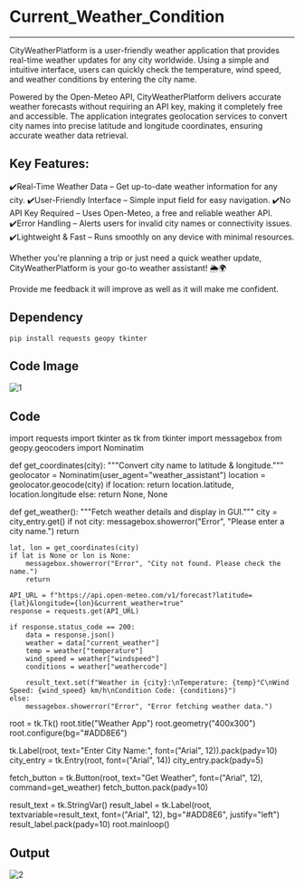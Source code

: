 # Current_Weather_Condition
-------------------------------------
CityWeatherPlatform is a user-friendly weather application that provides real-time weather updates for any city worldwide. Using a simple and intuitive interface, users can quickly check the temperature, wind speed, and weather conditions by entering the city name.

Powered by the Open-Meteo API, CityWeatherPlatform delivers accurate weather forecasts without requiring an API key, making it completely free and accessible. The application integrates geolocation services to convert city names into precise latitude and longitude coordinates, ensuring accurate weather data retrieval.

Key Features:
-------------------------------------------------------------------------------------------

✔️Real-Time Weather Data – Get up-to-date weather information for any city.
✔️User-Friendly Interface – Simple input field for easy navigation.
✔️No API Key Required – Uses Open-Meteo, a free and reliable weather API.
✔️Error Handling – Alerts users for invalid city names or connectivity issues.
✔️Lightweight & Fast – Runs smoothly on any device with minimal resources.

Whether you're planning a trip or just need a quick weather update, CityWeatherPlatform is your go-to weather assistant! 🌦️🌍

Provide me feedback it will improve as well as it will make me confident.

Dependency
-------------------------------------------------------------------------------
`pip install requests geopy tkinter`

Code Image
------------------------------------

![1](https://github.com/user-attachments/assets/83408373-e274-406e-821e-e2c758a0632b)


Code
-------------------------------

import requests
import tkinter as tk
from tkinter import messagebox
from geopy.geocoders import Nominatim

def get_coordinates(city):
    """Convert city name to latitude & longitude."""
    geolocator = Nominatim(user_agent="weather_assistant")
    location = geolocator.geocode(city)
    if location:
        return location.latitude, location.longitude
    else:
        return None, None

def get_weather():
    """Fetch weather details and display in GUI."""
    city = city_entry.get()
    if not city:
        messagebox.showerror("Error", "Please enter a city name.")
        return

    lat, lon = get_coordinates(city)
    if lat is None or lon is None:
        messagebox.showerror("Error", "City not found. Please check the name.")
        return

    API_URL = f"https://api.open-meteo.com/v1/forecast?latitude={lat}&longitude={lon}&current_weather=true"
    response = requests.get(API_URL)

    if response.status_code == 200:
        data = response.json()
        weather = data["current_weather"]
        temp = weather["temperature"]
        wind_speed = weather["windspeed"]
        conditions = weather["weathercode"]

        result_text.set(f"Weather in {city}:\nTemperature: {temp}°C\nWind Speed: {wind_speed} km/h\nCondition Code: {conditions}")
    else:
        messagebox.showerror("Error", "Error fetching weather data.")

root = tk.Tk()
root.title("Weather App")
root.geometry("400x300")
root.configure(bg="#ADD8E6")

tk.Label(root, text="Enter City Name:", font=("Arial", 12)).pack(pady=10)
city_entry = tk.Entry(root, font=("Arial", 14))
city_entry.pack(pady=5)

fetch_button = tk.Button(root, text="Get Weather", font=("Arial", 12), command=get_weather)
fetch_button.pack(pady=10)

result_text = tk.StringVar()
result_label = tk.Label(root, textvariable=result_text, font=("Arial", 12), bg="#ADD8E6", justify="left")
result_label.pack(pady=10)
root.mainloop()

Output
------------------------------------------------------------
![2](https://github.com/user-attachments/assets/d9290eca-cde3-4f7b-ad1d-522f88aaf8f4)
